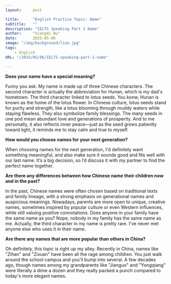 ```yaml
---
layout:     post

title:      "English Practice Topic: Name"
subtitle:   ""
description: "IELTS Speaking Part 1 Name"
author:     "Xiangdi Wu"
date:       2025-05-06
image: "/img/background/lion.jpg"
tags:
    - English
URL: "/2025/05/06/IELTS-speaking-part-1-name"

---
```


**Does your name have a special meaning?**

Funny you ask. My name is made up of three Chinese characters. The second character is actually the abbreviation for Hunan, which is my dad's hometown. 
The third character linked to lotus seeds. You konw, Hunan is known as the home of the lotus flower.
In Chinese culture, lotus seeds stand for purity and strength, like a lotus blooming through muddy waters while staying flawless. 
They also symbolize family blessings. The many seeds in one pod mean abundant love and generations of prosperity.
And to me personally, it also reflects inner peace—just as the seed grows patiently toward light, it reminds me to stay calm and true to myself.

**How would you choose names for your next generation?**

When choosing names for the next generation, I'd definitely want something meaningful, and also make sure it sounds good and fits well with our last name. It’s a big decision, so I’d discuss it with my partner to find the perfect name together.

**Are there any differences between how Chinese name their children now and in the past?**

In the past, Chinese names were often chosen based on traditional texts and family lineage, with a strong emphasis on generational names and auspicious meanings. Nowadays, parents are more open to unique, creative names, sometimes inspired by popular culture or even Western influences, while still valuing positive connotations. 
Does anyone in your family have the same name as you?
Nope, nobody in my family has the same name as me. Actually, the third character in my name is pretty rare. I've never met anyone else who uses it in their name.

**Are there any names that are more popular than others in China?**

Oh definitely, this topic is right up my alley. Recently in China, names like "Zihan" and "Zixuan" have been all the rage among children. You just walk around the school campus and you'll bump into several. A few decades ago, though names among my grandparents like "Jianguo" and "Yongqiang" were literally a dime a dozen and they really packed a punch compared to today's more elegant names.